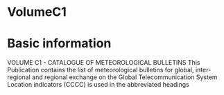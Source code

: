 # VolumeC1
# Basic information
VOLUME C1 - CATALOGUE OF METEOROLOGICAL BULLETINS
This Publication contains the list of meteorological bulletins for global, inter-regional and regional exchange on the Global Telecommunication System
Location indicators (CCCC) is used in the abbreviated headings
